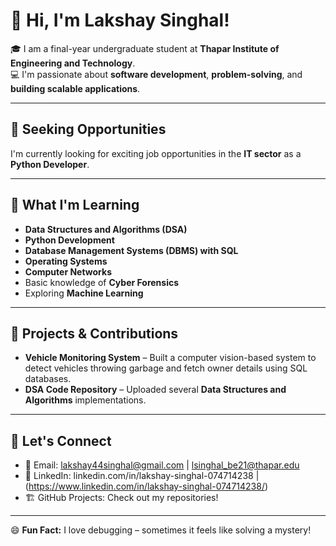 # 👋 Hi, I'm Lakshay Singhal!

🎓 I am a final-year undergraduate student at **Thapar Institute of Engineering and Technology**.  
💻 I'm passionate about **software development**, **problem-solving**, and **building scalable applications**.  

---

## 👀 Seeking Opportunities  
I'm currently looking for exciting job opportunities in the **IT sector** as a **Python Developer**.  

---

## 🌱 What I'm Learning  
- **Data Structures and Algorithms (DSA)**  
- **Python Development**  
- **Database Management Systems (DBMS) with SQL**  
- **Operating Systems**  
- **Computer Networks**  
- Basic knowledge of **Cyber Forensics**  
- Exploring **Machine Learning** 

---

## 💼 Projects & Contributions  
- **Vehicle Monitoring System** – Built a computer vision-based system to detect vehicles throwing garbage and fetch owner details using SQL databases.  
- **DSA Code Repository** – Uploaded several **Data Structures and Algorithms** implementations.

---

## 💬 Let's Connect  
- 📧 Email: lakshay44singhal@gmail.com | lsinghal_be21@thapar.edu  
- 🔗 LinkedIn: linkedin.com/in/lakshay-singhal-074714238 | (https://www.linkedin.com/in/lakshay-singhal-074714238/)
- 🏗 GitHub Projects: Check out my repositories!  

---

😄 **Fun Fact:** I love debugging – sometimes it feels like solving a mystery!  

<!---
LakshaySinghal44/LakshaySinghal44 is a ✨ special ✨ repository because its `README.md` (this file) appears on your GitHub profile.
You can click the Preview link to take a look at your changes.
--->
